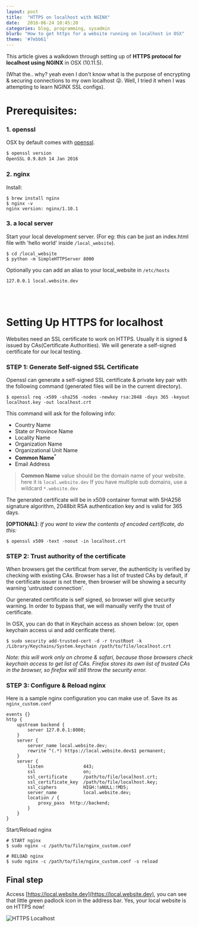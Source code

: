 ```yaml
---
layout: post
title:  "HTTPS on localhost with NGINX"
date:   2016-06-24 10:45:20
categories: blog, programming, sysadmin
blurb: "How to get https for a website running on localhost in OSX"
theme: '#7ebb61'
---
```


This article gives a walkdown through setting up of **HTTPS protocol for localhost using NGINX** in OSX (10.11.5).

(What the.. why? yeah even I don't know what is the purpose of encrypting & securing connections to my own localhost 😜. Well, I tried it when I was attempting to learn NGINX SSL configs).


# Prerequisites:

### 1. openssl
OSX by default comes with [openssl](https://www.openssl.org/).

```zsh
$ openssl version
OpenSSL 0.9.8zh 14 Jan 2016
```


### 2. nginx

Install:

```shell
$ brew install nginx
$ nginx -v
nginx version: nginx/1.10.1
```

### 3. a local server

Start your local development server.
(For eg: this can be just an index.html file with 'hello world' inside `/local_website`).

```shell
$ cd /local_website
$ python -m SimpleHTTPServer 8000
```

Optionally you can add an alias to your local_website in `/etc/hosts`

```config
127.0.0.1 local.website.dev
```

<br><br>

# Setting Up HTTPS for localhost

Websites need an SSL certificate to work on HTTPS. Usually it is signed & issued by CAs(Certificate Authorities). We will generate a self-signed certificate for our local testing.

### STEP 1: Generate Self-signed SSL Certificate

Openssl can generate a self-signed SSL certificate & private key pair with the following command (generated files will be in the current directory).

```shell
$ openssl req -x509 -sha256 -nodes -newkey rsa:2048 -days 365 -keyout localhost.key -out localhost.crt
```

This command will ask for the following info:

- Country Name
- State or Province Name
- Locality Name
- Organization Name
- Organizational Unit Name
- **Common Name**<sup>*</sup>
- Email Address

> **Common Name** value should be the domain name of your website.
> here it is `local.website.dev`
> If you have multiple sub domains, use a wildcard `*.website.dev`


The generated certificate will be in x509 container format with SHA256 signature algorithm, 2048bit RSA authentication key and is valid for 365 days.

 **[OPTIONAL]**: *If you want to view the contents of encoded certificate, do this:*

```shell
$ openssl x509 -text -noout -in localhost.crt
```

### STEP 2: Trust authority of the certificate

When browsers get the certificat from server, the authenticity is verified by checking with existing CAs. Browser has a list of trusted CAs by default, if the certificate issuer is not there, then browser will be showing a security warning 'untrusted connection'.

Our generated certificate is self signed, so browser will give security warning. In order to bypass that, we will manually verify the trust of certificate.

In OSX, you can do that in Keychain access as shown below: (or, open keychain access ui and add cerificate there).

```shell
$ sudo security add-trusted-cert -d -r trustRoot -k /Library/Keychains/System.keychain /path/to/file/localhost.crt
```

*Note: this will work only on chrome & safari, because those browsers check keychain access to get list of CAs. Firefox stores its own list of trusted CAs in the browser, so firefox will still throw the security error.*

### STEP 3: Configure &amp; Reload nginx

Here is a sample nginx configuration you can make use of. Save its as `nginx_custom.conf`

```nginx
events {}
http {
    upstream backend {
        server 127.0.0.1:8000;
    }
    server {
        server_name local.website.dev;
        rewrite ^(.*) https://local.website.dev$1 permanent;
    }
    server {
        listen               443;
        ssl                  on;
        ssl_certificate      /path/to/file/localhost.crt;
        ssl_certificate_key  /path/to/file/localhost.key;
        ssl_ciphers          HIGH:!aNULL:!MD5;
        server_name          local.website.dev;
        location / {
            proxy_pass  http://backend;
        }
    }
}
```


Start/Reload nginx

```shell
# START nginx
$ sudo nginx -c /path/to/file/nginx_custom.conf

# RELOAD nginx
$ sudo nginx -c /path/to/file/nginx_custom.conf -s reload
```


## Final step

Access [https://local.website.dev](https://local.website.dev), you can see that little green padlock icon <i class="fa fa-lock" style="color: #94C867"></i> in the address bar. Yes, your local website is on HTTPS now!

<img src="/assets/img/posts/https_localhost.jpg" alt="HTTPS Localhost">


